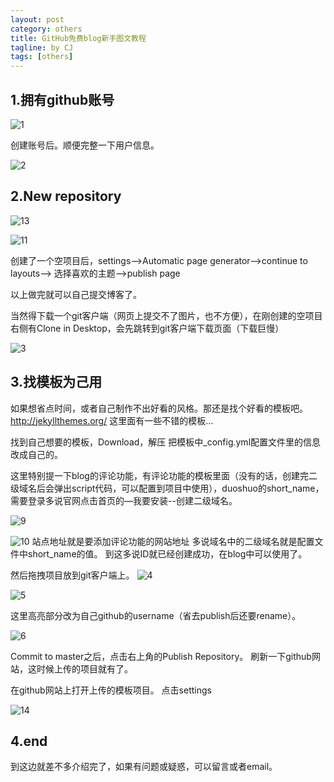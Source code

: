 ```yaml
---
layout: post
category: others
title: GitHub免费blog新手图文教程
tagline: by CJ
tags: [others]
---
```

  
## 1.拥有github账号

![1](http://charlescj.github.io/assets/themes/Snail/img/firstGitHubBlog/1.png)

  创建账号后。顺便完整一下用户信息。

<!--more-->

![2](http://charlescj.github.io/assets/themes/Snail/img/firstGitHubBlog/2.png)

  
## 2.New repository

![13](http://charlescj.github.io/assets/themes/Snail/img/firstGitHubBlog/13.jpg)

![11](http://charlescj.github.io/assets/themes/Snail/img/firstGitHubBlog/11.png)

  创建了一个空项目后，settings-->Automatic page generator-->continue to layouts-->
  选择喜欢的主题-->publish page

  以上做完就可以自己提交博客了。

  当然得下载一个git客户端（网页上提交不了图片，也不方便），在刚创建的空项目右侧有Clone in Desktop，会先跳转到git客户端下载页面（下载巨慢）

![3](http://charlescj.github.io/assets/themes/Snail/img/firstGitHubBlog/3.png)
  
## 3.找模板为己用
如果想省点时间，或者自己制作不出好看的风格。那还是找个好看的模板吧。
http://jekyllthemes.org/
这里面有一些不错的模板…

找到自己想要的模板，Download，解压
把模板中_config.yml配置文件里的信息改成自己的。

这里特别提一下blog的评论功能，有评论功能的模板里面（没有的话，创建完二级域名后会弹出script代码，可以配置到项目中使用），duoshuo的short_name，需要登录多说官网点击首页的—我要安装--创建二级域名。

![9](http://charlescj.github.io/assets/themes/Snail/img/firstGitHubBlog/9.jpg)

![10](http://charlescj.github.io/assets/themes/Snail/img/firstGitHubBlog/10.jpg)
站点地址就是要添加评论功能的网站地址
多说域名中的二级域名就是配置文件中short_name的值。
到这多说ID就已经创建成功，在blog中可以使用了。

然后拖拽项目放到git客户端上。
![4](http://charlescj.github.io/assets/themes/Snail/img/firstGitHubBlog/4.png)

![5](http://charlescj.github.io/assets/themes/Snail/img/firstGitHubBlog/5.png)

这里高亮部分改为自己github的username（省去publish后还要rename）。

![6](http://charlescj.github.io/assets/themes/Snail/img/firstGitHubBlog/6.png)

Commit to master之后，点击右上角的Publish Repository。
刷新一下github网站，这时候上传的项目就有了。

在github网站上打开上传的模板项目。
点击settings

![14](http://charlescj.github.io/assets/themes/Snail/img/firstGitHubBlog/14.png)
  
## 4.end

到这边就差不多介绍完了，如果有问题或疑惑，可以留言或者email。
